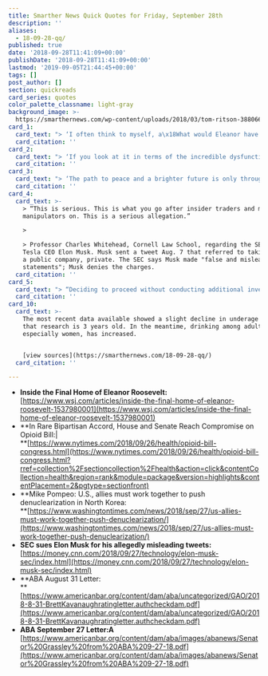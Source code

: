```yaml
---
title: Smarther News Quick Quotes for Friday, September 28th
description: ''
aliases:
  - 18-09-28-qq/
published: true
date: '2018-09-28T11:41:09+00:00'
publishDate: '2018-09-28T11:41:09+00:00'
lastmod: '2019-09-05T21:44:45+00:00'
tags: []
post_author: []
section: quickreads
card_series: quotes
color_palette_classname: light-gray
background_image: >-
  https://smarthernews.com/wp-content/uploads/2018/03/tom-ritson-388066-unsplash-scaled.jpg
card_1:
  card_text: "> ‘I often think to myself, a\x18What would Eleanor have done?'”\n> \n> Meera Gandhi, the current owner of a brownstone in New York City where former First Lady Eleanor Roosevelt lived. The 6-bedroom, 8,000 square foot home is now on sale for nearly $20M; the purchase price includes includes some of Roosevelt's memorabilia."
  card_citation: ''
card_2:
  card_text: "> ‘If you look at it in terms of the incredible dysfunction of Congress on everything, it’s actually one of the few things they’ve been able to do together as parties.’\n> \n> Stanford Prof. Keith Humphreys who advises lawmakers on health care related issues addressing a 653-page bill agreed upon by both parties to combat the opioid crisis. The bill faces a vote next week."
  card_citation: ''
card_3:
  card_text: "> ‘The path to peace and a brighter future is only through diplomacy and only denuclearization. That means any other pathA North KoreaA may choose will inevitably lead to ever-increasing isolation and pressure.’\n> \n> Sec. of State Mike Pompeo addressing the UN Security Council on Thursday. Sec. Pompeo will travel to North Korea in October to prepare for a potential second summit between North Korean and American leadership."
  card_citation: ''
card_4:
  card_text: >-
    > “This is serious. This is what you go after insider traders and market
    manipulators on. This is a serious allegation.”

    > 

    > Professor Charles Whitehead, Cornell Law School, regarding the SEC suing
    Tesla CEO Elon Musk. Musk sent a tweet Aug. 7 that referred to taking Tesla,
    a public company, private. The SEC says Musk made "false and misleading
    statements"; Musk denies the charges.
  card_citation: ''
card_5:
  card_text: "> “Deciding to proceed without conducting additional investigation would not only have a lasting impact on the Senate’s reputation, but it will also negatively affect the great trust necessary for the American people to have in the Supreme Court.’\n> \n> Non-partisan American Bar Association, in a letter to the Senate, requesting an investigation into allegations vs. Judge Brett Kavanaugh, who the ABA previously rated as well qualified."
  card_citation: ''
card_10:
  card_text: >-
    The most recent data available showed a slight decline in underage drinking;
    that research is 3 years old. In the meantime, drinking among adults,
    especially women, has increased.


    [view sources](https://smarthernews.com/18-09-28-qq/)
  card_citation: ''

---
```

*   **Inside the Final Home of Eleanor Roosevelt:**  
    [https://www.wsj.com/articles/inside-the-final-home-of-eleanor-roosevelt-1537980001](https://www.wsj.com/articles/inside-the-final-home-of-eleanor-roosevelt-1537980001)
*   **In Rare Bipartisan Accord, House and Senate Reach Compromise on Opioid Bill:|  
    **[https://www.nytimes.com/2018/09/26/health/opioid-bill-congress.html](https://www.nytimes.com/2018/09/26/health/opioid-bill-congress.html?rref=collection%2Fsectioncollection%2Fhealth&action=click&contentCollection=health&region=rank&module=package&version=highlights&contentPlacement=2&pgtype=sectionfront)
*   **Mike Pompeo: U.S., allies must work together to push denuclearization in North Korea:  
    **[https://www.washingtontimes.com/news/2018/sep/27/us-allies-must-work-together-push-denuclearization/](https://www.washingtontimes.com/news/2018/sep/27/us-allies-must-work-together-push-denuclearization/)
*   **SEC sues Elon Musk for his allegedly misleading tweets:**  
    [https://money.cnn.com/2018/09/27/technology/elon-musk-sec/index.html](https://money.cnn.com/2018/09/27/technology/elon-musk-sec/index.html)
*   **ABA August 31 Letter:  
    **[https://www.americanbar.org/content/dam/aba/uncategorized/GAO/2018-8-31-BrettKavanaughratingletter.authcheckdam.pdf](https://www.americanbar.org/content/dam/aba/uncategorized/GAO/2018-8-31-BrettKavanaughratingletter.authcheckdam.pdf)
*   **ABA September 27 Letter:A**  
    [https://www.americanbar.org/content/dam/aba/images/abanews/Senator%20Grassley%20from%20ABA%209-27-18.pdf](https://www.americanbar.org/content/dam/aba/images/abanews/Senator%20Grassley%20from%20ABA%209-27-18.pdf)